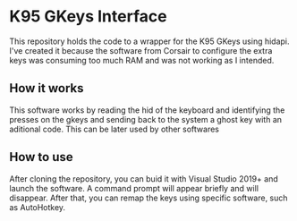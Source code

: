 # K95 GKeys Interface
This repository holds the code to a wrapper for the K95 GKeys using hidapi. I've created it because the software from Corsair to configure the extra keys was consuming too much RAM and was not working as I intended.

## How it works
This software works by reading the hid of the keyboard and identifying the presses on the gkeys and sending back to the system a ghost key with an aditional code. This can be later used by other softwares

## How to use
After cloning the repository, you can buid it with Visual Studio 2019+ and launch the software. A command prompt will appear briefly and will disappear. After that, you can remap the keys using specific software, such as AutoHotkey.
